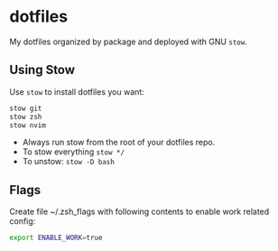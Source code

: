 # dotfiles

My dotfiles organized by package and deployed with GNU `stow`.

## Using Stow

Use `stow` to install dotfiles you want:

```sh
stow git
stow zsh
stow nvim
```

- Always run stow from the root of your dotfiles repo.
- To stow everything `stow */`
- To unstow: `stow -D bash`

## Flags

Create file ~/.zsh_flags with following contents to enable work related config:

```bash
export ENABLE_WORK=true
```
